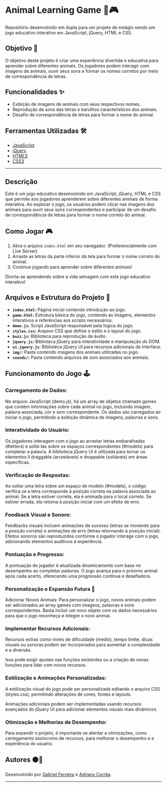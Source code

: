 # Animal Learning Game 🐾🎮

Repositório desenvolvido em dupla para um projeto de estágio sendo um jogo educativo interativo em JavaScript, jQuery, HTML e CSS.

## Objetivo 🎯
O objetivo deste projeto é criar uma experiência divertida e educativa para aprender sobre diferentes animais. Os jogadores podem interagir com imagens de animais, ouvir seus sons e formar os nomes corretos por meio de correspondência de letras.

## Funcionalidades ✨
- Exibição de imagens de animais com seus respectivos nomes.
- Reprodução de sons das letras e barulhos característicos dos animais.
- Desafio de correspondência de letras para formar o nome do animal.

## Ferramentas Utilizadas 🛠️
- [JavaScript](https://developer.mozilla.org/en-US/docs/Web/JavaScript)
- [jQuery](https://jquery.com/)
- [HTML5](https://developer.mozilla.org/en-US/docs/Web/HTML)
- [CSS3](https://developer.mozilla.org/en-US/docs/Web/CSS)

---

## Descrição
Este é um jogo educativo desenvolvido em JavaScript, jQuery, HTML e CSS que permite aos jogadores aprenderem sobre diferentes animais de forma interativa. Ao explorar o jogo, os usuários podem clicar nas imagens dos animais para ouvir seus sons correspondentes e participar de um desafio de correspondência de letras para formar o nome correto do animal.

## Como Jogar 🎮
1. Abra o arquivo `index.html` em seu navegador. (Preferencialmente com Live Server)
2. Arraste as letras da parte inferior da tela para formar o nome correto do animal.
3. Continue jogando para aprender sobre diferentes animais!

Divirta-se aprendendo sobre a vida selvagem com este jogo educativo interativo!

## Arquivos e Estrutura do Projeto 📁
- **`index.html`:** Página inicial contendo introdução ao jogo.
- **`game.html`:** Estrutura básica do jogo, contendo as imagens, elementos interativos e referências aos scripts necessários.
- **`demo.js`:** Script JavaScript responsável pela lógica do jogo.
- **`styles.css`:** Arquivo CSS que define o estilo e o layout do jogo.
- **`buzz.js`:** Biblioteca para reprodução de áudio.
- **`jquery.js`:** Biblioteca jQuery para interatividade e manipulação do DOM.
- **`ui.jquery.js`:** Biblioteca jQuery UI para recursos adicionais de interface.
- **`img/`:** Pasta contendo imagens dos animais utilizadas no jogo.
- **`sounds/`:** Pasta contendo arquivos de som associados aos animais.

## Funcionamento do Jogo 🕹
### Carregamento de Dados:
No arquivo JavaScript (demo.js), há um array de objetos chamado games que contém informações sobre cada animal no jogo, incluindo imagem, palavra associada, cor e som correspondente.
Os dados são carregados ao iniciar o jogo, permitindo a exibição dinâmica de imagens, palavras e sons.
 
### Interatividade do Usuário:
Os jogadores interagem com o jogo ao arrastar letras embaralhadas (#letters) e soltá-las sobre os espaços correspondentes (#models) para completar a palavra.
A biblioteca jQuery UI é utilizada para tornar os elementos li draggable (arrastáveis) e droppable (soltáveis) em áreas específicas.
 
### Verificação de Respostas:
Ao soltar uma letra sobre um espaço de modelo (#models), o código verifica se a letra corresponde à posição correta na palavra associada ao animal.
Se a letra estiver correta, ela é animada para o local correto. Se estiver errada, ela retorna à posição inicial com um efeito de erro.
 
### Feedback Visual e Sonoro:
Feedbacks visuais incluem animações de sucesso (letras se movendo para a posição correta) e animações de erro (letras retornando à posição inicial).
Efeitos sonoros são reproduzidos conforme o jogador interage com o jogo, adicionando elementos auditivos à experiência.
 
### Pontuação e Progresso:
A pontuação do jogador é atualizada dinamicamente com base no desempenho ao completar palavras.
O jogo avança para o próximo animal após cada acerto, oferecendo uma progressão contínua e desafiadora.
 
### Personalização e Expansão Futura 🚀
Adicionar Novos Animais:
Para personalizar o jogo, novos animais podem ser adicionados ao array games com imagens, palavras e sons correspondentes.
Basta incluir um novo objeto com os dados necessários para que o jogo reconheça e integre o novo animal.
 
### Implementar Recursos Adicionais:
Recursos extras como níveis de dificuldade (médio), tempo limite, dicas visuais ou sonoras podem ser incorporados para aumentar a complexidade e a diversão.
 
Isso pode exigir ajustes nas funções existentes ou a criação de novas funções para lidar com novos recursos.
 
### Estilização e Animações Personalizadas:
A estilização visual do jogo pode ser personalizada editando o arquivo CSS (styles.css), permitindo alterações de cores, fontes e layouts.
 
Animações adicionais podem ser implementadas usando recursos avançados do jQuery UI para adicionar elementos visuais mais dinâmicos.
 
### Otimização e Melhorias de Desempenho:
Para expandir o projeto, é importante se atentar a otimizações, como carregamento assíncrono de recursos, para melhorar o desempenho e a experiência do usuário.


## Autores 🟠🚀
Desenvolvido por [Gabriel Ferreira](https://github.com/GabrielBhain) e [Adriany Corrêa](https://github.com/adrianycmc).

---
